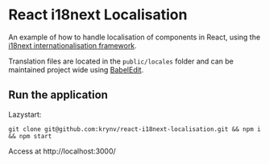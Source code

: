 # React i18next Localisation

An example of how to handle localisation of components in React, using the [i18next internationalisation framework](https://www.i18next.com/).

Translation files are located in the `public/locales` folder and can be maintained project wide using [BabelEdit](https://www.codeandweb.com/babeledit/download).

## Run the application

Lazystart:

    git clone git@github.com:krynv/react-i18next-localisation.git && npm i && npm start

Access at http://localhost:3000/